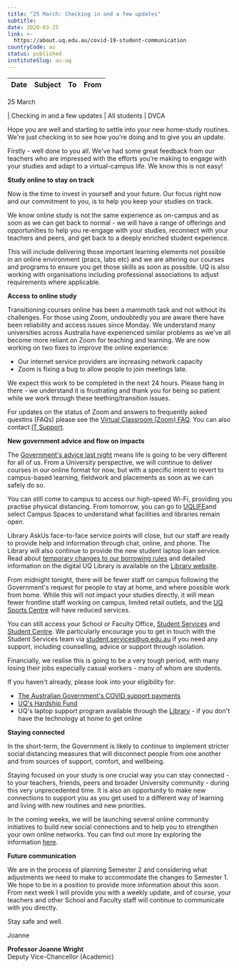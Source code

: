 ```yaml
---
title: "25 March: Checking in and a few updates"
subtitle: 
date: 2020-03-25
link: >-
  https://about.uq.edu.au/covid-19-student-communication
countryCode: au
status: published
instituteSlug: au-uq
---
```

**Date** | **Subject** | **To** | **From**  
---|---|---|---  
  
25 March

| Checking in and a few updates | All students | DVCA  
  
Hope you are well and starting to settle into your new home-study routines. We're just checking in to see how you're doing and to give you an update.

 

Firstly - well done to you all. We've had some great feedback from our teachers who are impressed with the efforts you're making to engage with your studies and adapt to a virtual-campus life. We know this is not easy!

 

**Study online to stay on track**

Now is the time to invest in yourself and your future. Our focus right now and our commitment to you, is to help you keep your studies on track.

 

We know online study is not the same experience as on-campus and as soon as we can get back to normal - we will have a range of offerings and opportunities to help you re-engage with your studies, reconnect with your teachers and peers, and get back to a deeply enriched student experience.

 

This will include delivering those important learning elements not possible in an online environment (pracs, labs etc) and we are altering our courses and programs to ensure you get those skills as soon as possible. UQ is also working with organisations including professional associations to adjust requirements where applicable.

 

**Access to online study**

Transitioning courses online has been a mammoth task and not without its challenges. For those using Zoom, undoubtedly you are aware there have been reliability and access issues since Monday. We understand many universities across Australia have experienced similar problems as we've all become more reliant on Zoom for teaching and learning. We are now working on two fixes to improve the online experience:

  * Our internet service providers are increasing network capacity
  * Zoom is fixing a bug to allow people to join meetings late.



We expect this work to be completed in the next 24 hours. Please hang in there - we understand it is frustrating and thank you for being so patient while we work through these teething/transition issues.

 

For updates on the status of Zoom and answers to frequently asked questins (FAQs) please see the [Virtual Classroom (Zoom) FAQ](https://support.my.uq.edu.au/rd?1=AvNS~wqoDv8S~_D3Gjlm~yI3MusoXy77Mv_~~z7~Pv92&2=24470). You can also contact [IT Support](https://support.my.uq.edu.au/rd?1=AvNS~wqoDv8S~_D3Gjlm~yI3MusoXy77Mv_~~z7~Pv92&2=24471).

 

**New government advice and flow on impacts**

The [Government's advice last night](https://support.my.uq.edu.au/rd?1=AvNS~wqoDv8S~_D3Gjlm~yI3MusoXy77Mv_~~z7~Pv92&2=24472) means life is going to be very different for all of us. From a University perspective, we will continue to deliver courses in our online format for now, but with a specific intent to revert to campus-based learning, fieldwork and placements as soon as we can safely do so.

 

You can still come to campus to access our high-speed Wi-Fi, providing you practise physical distancing. From tomorrow, you can go to [UQLIFE](https://support.my.uq.edu.au/rd?1=AvNS~wqoDv8S~_D3Gjlm~yI3MusoXy77Mv_~~z7~Pv92&2=24482)and select Campus Spaces to understand what facilities and libraries remain open.

 

Library AskUs face-to-face service points will close, but our staff are ready to provide help and information through chat, online, and phone. The Library will also continue to provide the new student laptop loan service. Read about [temporary changes to our borrowing rules](https://support.my.uq.edu.au/rd?1=AvNS~wqoDv8S~_D3Gjlm~yI3MusoXy77Mv_~~z7~Pv92&2=24473) and detailed information on the digital UQ Library is available on the [Library website](https://support.my.uq.edu.au/rd?1=AvNS~wqoDv8S~_D3Gjlm~yI3MusoXy77Mv_~~z7~Pv92&2=24474).

 

From midnight tonight, there will be fewer staff on campus following the Government's request for people to stay at home, and where possible work from home. While this will not impact your studies directly, it will mean fewer frontline staff working on campus, limited retail outlets, and the [UQ Sports Centre](https://support.my.uq.edu.au/rd?1=AvNS~wqoDv8S~_D3Gjlm~yI3MusoXy77Mv_~~z7~Pv92&2=24475) will have reduced services.

 

You can still access your School or Faculty Office, [Student Services](https://support.my.uq.edu.au/rd?1=AvNS~wqoDv8S~_D3Gjlm~yI3MusoXy77Mv_~~z7~Pv92&2=24476) and [Student Centre](https://support.my.uq.edu.au/rd?1=AvNS~wqoDv8S~_D3Gjlm~yI3MusoXy77Mv_~~z7~Pv92&2=24483). We particularly encourage you to get in touch with the Student Services team via [student.services@uq.edu.au](mailto:student.services@uq.edu.au) if you need any support, including counselling, advice or support through isolation.

 

Financially, we realise this is going to be a very tough period, with many losing their jobs especially casual workers - many of whom are students.

 

If you haven't already, please look into your eligibility for:

  * [The Australian Government's COVID support payments](https://support.my.uq.edu.au/rd?1=AvNS~wqoDv8S~_D3Gjlm~yI3MusoXy77Mv_~~z7~Pv92&2=24477)
  * [UQ's Hardship Fund](https://support.my.uq.edu.au/rd?1=AvNS~wqoDv8S~_D3Gjlm~yI3MusoXy77Mv_~~z7~Pv92&2=24478)
  * UQ's laptop support program available through the [Library](https://support.my.uq.edu.au/rd?1=AvNS~wqoDv8S~_D3Gjlm~yI3MusoXy77Mv_~~z7~Pv92&2=24479) \- if you don't have the technology at home to get online



 

**Staying connected**

In the short-term, the Government is likely to continue to implement stricter social distancing measures that will disconnect people from one another and from sources of support, comfort, and wellbeing.

 

Staying focused on your study is one crucial way you can stay connected - to your teachers, friends, peers and broader University community - during this very unprecedented time. It is also an opportunity to make new connections to support you as you get used to a different way of learning and living with new routines and new priorities.

 

In the coming weeks, we will be launching several online community initiatives to build new social connections and to help you to strengthen your own online networks. You can find out more by exploring the information [here](https://support.my.uq.edu.au/rd?1=AvNS~wqoDv8S~_D3Gjlm~yI3MusoXy77Mv_~~z7~Pv92&2=24480).

 

**Future communication**

We are in the process of planning Semester 2 and considering what adjustments we need to make to accommodate the changes to Semester 1. We hope to be in a position to provide more information about this soon. From next week I will provide you with a weekly update, and of course, your teachers and other School and Faculty staff will continue to communicate with you directly.

 

Stay safe and well.

 

Joanne

  **Professor Joanne Wright**  
Deputy Vice-Chancellor (Academic)
